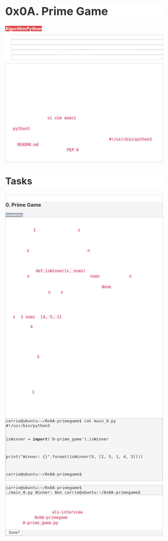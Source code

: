 <h1 style="text-align: start;color: rgb(51, 51, 51);background-color: rgb(255, 255, 255);font-size: 36px;">0x0A. Prime Game</h1>
<div style="text-align: start;color: rgb(51, 51, 51);background-color: rgb(255, 255, 255);font-size: 14px;">
    <div><strong><span style="text-align: center;color: rgb(255, 255, 255);background-color: rgb(219, 62, 62);font-size: 14px;">Algorithm</span></strong><strong><span style="text-align: center;color: rgb(255, 255, 255);background-color: rgb(219, 62, 62);font-size: 14px;">Python</span></strong></div>
</div>
<div style="text-align: start;color: rgb(51, 51, 51);background-color: rgb(255, 255, 255);font-size: 14px;">
    <ul style="font-size: 11px;">
        <li style="color: rgb(255, 255, 255);background-color: rgb(255, 255, 255);border: 1px solid rgb(221, 221, 221);">By: Carrie Ybay, Software Engineer at Holberton School</li>
        <li style="color: rgb(255, 255, 255);background-color: rgb(255, 255, 255);border: 1px solid rgb(221, 221, 221);">Weight: 1</li>
        <li style="color: rgb(255, 255, 255);background-color: rgb(255, 255, 255);border: 1px solid rgb(221, 221, 221);">Project will start <span title=""><span style="border-bottom: 0.5px dashed currentcolor;">Dec 4, 2023 6:00 AM</span></span>, must end by <span title=""><span style="border-bottom: 0.5px dashed currentcolor;">Dec 8, 2023 6:00 AM</span></span></li>
        <li style="color: rgb(255, 255, 255);background-color: rgb(255, 255, 255);border: 1px solid rgb(221, 221, 221);">Checker will be released at <span title=""><span style="border-bottom: 0.5px dashed currentcolor;">Dec 5, 2023 6:00 AM</span></span></li>
        <li style="color: rgb(255, 255, 255);background-color: rgb(255, 255, 255);border: 1px solid rgb(221, 221, 221);">An auto review will be launched at the deadline</li>
    </ul>
</div>
<div style="text-align: start;color: rgb(255, 255, 255);background-color: rgb(255, 255, 255);font-size: 14px;border: 1px solid rgb(221, 221, 221);">
    <div>
        <h2 style="color: inherit;font-size: 30px;">Requirements</h2>
        <h3 style="color: inherit;font-size: 24px;">General</h3>
        <ul>
            <li>Allowed editors: <code style="color: rgb(199, 37, 78);background-color: rgb(249, 242, 244);font-size: 12.6px;">vi</code>, <code style="color: rgb(199, 37, 78);background-color: rgb(249, 242, 244);font-size: 12.6px;">vim</code>, <code style="color: rgb(199, 37, 78);background-color: rgb(249, 242, 244);font-size: 12.6px;">emacs</code></li>
            <li>All your files will be interpreted/compiled on Ubuntu 20.04 LTS using <code style="color: rgb(199, 37, 78);background-color: rgb(249, 242, 244);font-size: 12.6px;">python3</code> (version 3.4.3)</li>
            <li>All your files should end with a new line</li>
            <li>The first line of all your files should be exactly <code style="color: rgb(199, 37, 78);background-color: rgb(249, 242, 244);font-size: 12.6px;">#!/usr/bin/python3</code></li>
            <li>A <code style="color: rgb(199, 37, 78);background-color: rgb(249, 242, 244);font-size: 12.6px;">README.md</code> file, at the root of the folder of the project, is mandatory</li>
            <li>Your code should use the <code style="color: rgb(199, 37, 78);background-color: rgb(249, 242, 244);font-size: 12.6px;">PEP 8</code> style (version 1.7.x)</li>
            <li>All your files must be executable</li>
        </ul>
    </div>
</div>
<h2 style="text-align: start;color: rgb(51, 51, 51);background-color: rgb(255, 255, 255);font-size: 30px;">Tasks</h2>
<div style="text-align: start;color: rgb(51, 51, 51);background-color: rgb(255, 255, 255);font-size: 14px;">
    <div style="color: rgb(255, 255, 255);background-color: rgb(255, 255, 255);border: 1px solid rgb(221, 221, 221);">
        <div style="color: rgb(51, 51, 51);background-color: rgb(245, 245, 245);border-bottom: 1px solid rgb(221, 221, 221);">
            <h3 style="color: rgb(51, 51, 51);font-size: 16px;">0. Prime Game</h3>
            <div><strong><span style="text-align: center;color: rgb(255, 255, 255);background-color: rgb(152, 163, 174);font-size: 10.5px;">mandatory</span></strong></div>
        </div>
        <div>
            <p>Maria and Ben are playing a game. Given a set of consecutive integers starting from <code style="color: rgb(199, 37, 78);background-color: rgb(249, 242, 244);font-size: 12.6px;">1</code> up to and including <code style="color: rgb(199, 37, 78);background-color: rgb(249, 242, 244);font-size: 12.6px;">n</code>, they take turns choosing a prime number from the set and removing that number and its multiples from the set. The player that cannot make a move loses the game.</p>
            <p>They play <code style="color: rgb(199, 37, 78);background-color: rgb(249, 242, 244);font-size: 12.6px;">x</code> rounds of the game, where <code style="color: rgb(199, 37, 78);background-color: rgb(249, 242, 244);font-size: 12.6px;">n</code> may be different for each round. Assuming Maria always goes first and both players play optimally, determine who the winner of each game is.</p>
            <ul>
                <li>Prototype: <code style="color: rgb(199, 37, 78);background-color: rgb(249, 242, 244);font-size: 12.6px;">def isWinner(x, nums)</code></li>
                <li>where <code style="color: rgb(199, 37, 78);background-color: rgb(249, 242, 244);font-size: 12.6px;">x</code> is the number of rounds and <code style="color: rgb(199, 37, 78);background-color: rgb(249, 242, 244);font-size: 12.6px;">nums</code> is an array of <code style="color: rgb(199, 37, 78);background-color: rgb(249, 242, 244);font-size: 12.6px;">n</code></li>
                <li>Return: name of the player that won the most rounds</li>
                <li>If the winner cannot be determined, return <code style="color: rgb(199, 37, 78);background-color: rgb(249, 242, 244);font-size: 12.6px;">None</code></li>
                <li>You can assume <code style="color: rgb(199, 37, 78);background-color: rgb(249, 242, 244);font-size: 12.6px;">n</code> and <code style="color: rgb(199, 37, 78);background-color: rgb(249, 242, 244);font-size: 12.6px;">x</code> will not be larger than 10000</li>
                <li>You cannot import any packages in this task</li>
            </ul>
            <p>Example:</p>
            <ul>
                <li><code style="color: rgb(199, 37, 78);background-color: rgb(249, 242, 244);font-size: 12.6px;">x</code> = <code style="color: rgb(199, 37, 78);background-color: rgb(249, 242, 244);font-size: 12.6px;">3</code>, <code style="color: rgb(199, 37, 78);background-color: rgb(249, 242, 244);font-size: 12.6px;">nums</code> = <code style="color: rgb(199, 37, 78);background-color: rgb(249, 242, 244);font-size: 12.6px;">[4, 5, 1]</code></li>
            </ul>
            <p>First round: <code style="color: rgb(199, 37, 78);background-color: rgb(249, 242, 244);font-size: 12.6px;">4</code></p>
            <ul>
                <li>Maria picks 2 and removes 2, 4, leaving 1, 3</li>
                <li>Ben picks 3 and removes 3, leaving 1</li>
                <li>Ben wins because there are no prime numbers left for Maria to choose</li>
            </ul>
            <p>Second round: <code style="color: rgb(199, 37, 78);background-color: rgb(249, 242, 244);font-size: 12.6px;">5</code></p>
            <ul>
                <li>Maria picks 2 and removes 2, 4, leaving 1, 3, 5</li>
                <li>Ben picks 3 and removes 3, leaving 1, 5</li>
                <li>Maria picks 5 and removes 5, leaving 1</li>
                <li>Maria wins because there are no prime numbers left for Ben to choose</li>
            </ul>
            <p>Third round: <code style="color: rgb(199, 37, 78);background-color: rgb(249, 242, 244);font-size: 12.6px;">1</code></p>
            <ul>
                <li>Ben wins because there are no prime numbers for Maria to choose</li>
            </ul>
            <p><strong><strong>Result: Ben has the most wins</strong></strong></p>
            <pre style="color: rgb(51, 51, 51);background-color: rgb(245, 245, 245);font-size: 13px;border: 1px solid rgb(204, 204, 204);"><code style="color: inherit;font-size: inherit;">carrie@ubuntu:~/0x0A-primegame$ cat main_0.py
#!/usr/bin/python3

isWinner = **import**(&apos;0-prime_game&apos;).isWinner

print(&quot;Winner: {}&quot;.format(isWinner(5, [2, 5, 1, 4, 3])))

carrie@ubuntu:~/0x0A-primegame$
</code></pre>
            <pre style="color: rgb(51, 51, 51);background-color: rgb(245, 245, 245);font-size: 13px;border: 1px solid rgb(204, 204, 204);"><code style="color: inherit;font-size: inherit;">carrie@ubuntu:~/0x0A-primegame$ ./main_0.py
Winner: Ben
carrie@ubuntu:~/0x0A-primegame$
</code></pre>
</div>
<div>
<div style="color: rgb(255, 255, 255);background-color: rgb(255, 255, 255);">
<p><strong><strong>Repo:</strong></strong></p>
<ul>
<li>GitHub repository: <code style="color: rgb(199, 37, 78);background-color: rgb(249, 242, 244);font-size: 12.6px;">alx-interview</code></li>
<li>Directory: <code style="color: rgb(199, 37, 78);background-color: rgb(249, 242, 244);font-size: 12.6px;">0x0A-primegame</code></li>
<li>File: <code style="color: rgb(199, 37, 78);background-color: rgb(249, 242, 244);font-size: 12.6px;">0-prime_game.py</code></li>
</ul>
</div>
</div>
<div style="color: rgb(245, 245, 245);background-color: rgb(245, 245, 245);border-top: 0px solid rgb(221, 221, 221);">
<div>
<div><button style="text-align: center;color: rgb(51, 51, 51);background-color: rgb(255, 255, 255);font-size: 12px;border: 1px solid rgb(204, 204, 204);">&nbsp;Done?</button>&nbsp;</div>
</div>
</div>
</div>

</div>
